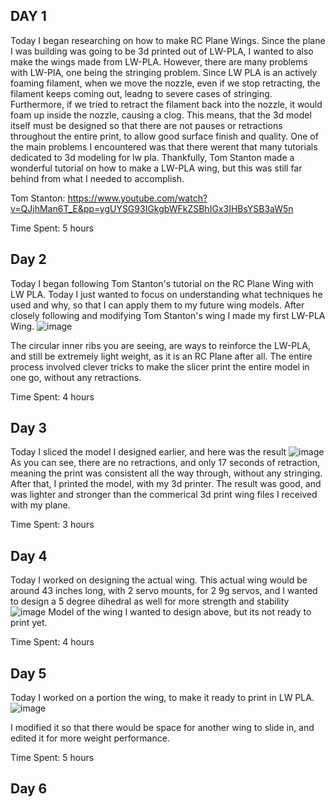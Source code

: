 ## DAY 1
Today I began researching on how to make RC Plane Wings. Since the plane I was building was going to be 3d printed out of LW-PLA, I wanted to also make the wings made from LW-PLA. However, there are many problems with LW-PlA, one being the stringing problem. Since LW PLA is an actively foaming filament, when we move the nozzle, even if we stop retracting, the filament keeps coming out, leadng to severe cases of stringing. Furthermore, if we tried to retract the filament back into the nozzle, it would foam up inside the nozzle, causing a clog. This means, that the 3d model itself must be designed so that there are not pauses or retractions throughout the entire print, to allow good surface finish and quality. 
One of the main problems I encountered was that there werent that many tutorials dedicated to 3d modeling for lw pla. Thankfully, Tom Stanton made a wonderful tutorial on how to make a LW-PLA wing, but this was still far behind from what I needed to accomplish.

Tom Stanton: https://www.youtube.com/watch?v=QJjhMan6T_E&pp=ygUYSG93IGkgbWFkZSBhIGx3IHBsYSB3aW5n

Time Spent: 5 hours

## Day 2
Today I began following Tom Stanton's tutorial on the RC Plane Wing with LW PLA. Today I just wanted to focus on understanding what techniques he used and why, so that I can apply them to my future wing models. After closely following and modifying Tom Stanton's wing I made my first LW-PLA Wing. ![image](https://github.com/user-attachments/assets/f00405bd-92dd-4275-ab1e-33d69ad9d240)

The circular inner ribs you are seeing, are ways to reinforce the LW-PLA, and still be extremely light weight, as it is an RC Plane after all. The entire process involved clever tricks to make the slicer print the entire model in one go, without any retractions.

Time Spent: 4 hours

## Day 3
Today I sliced the model I designed earlier, and here was the result ![image](https://github.com/user-attachments/assets/d58d99f3-8a11-4770-8cba-f3f1cd1bdc86)
As you can see, there are no retractions, and only 17 seconds of retraction, meaning the print was consistent all the way through, without any stringing. After that, I printed the model, with my 3d printer. The result was good, and was lighter and stronger than the commerical 3d print wing files I received with my plane.

Time Spent: 3 hours

## Day 4
Today I worked on designing the actual wing. This actual wing would be around 43 inches long, with 2 servo mounts, for 2 9g servos, and I wanted to design a 5 degree dihedral as well for more strength and stability
![image](https://github.com/user-attachments/assets/b9c0c7a0-698f-4adc-9a36-0fa9931abc30)
Model of the wing I wanted to design above, but its not ready to print yet. 

Time Spent: 4 hours

## Day 5
Today I worked on a portion the wing, to make it ready to print in LW PLA. ![image](https://github.com/user-attachments/assets/90158a64-1c84-417b-a2fb-783069694edb)

I modified it so that there would be space for another wing to slide in, and edited it for more weight performance.

Time Spent: 5 hours

## Day 6
